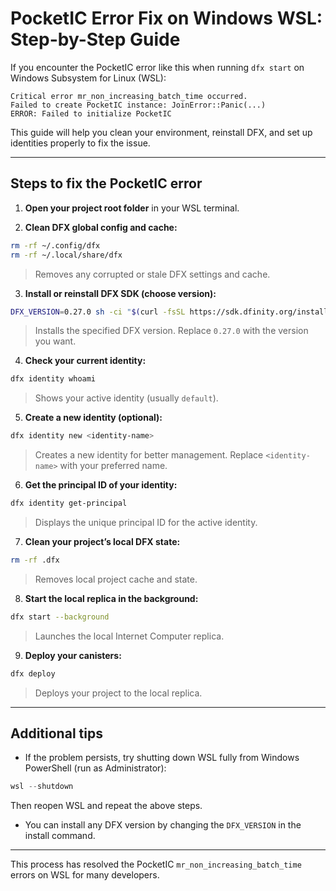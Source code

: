 # PocketIC Error Fix on Windows WSL: Step-by-Step Guide

If you encounter the PocketIC error like this when running `dfx start` on Windows Subsystem for Linux (WSL):

```
Critical error mr_non_increasing_batch_time occurred.
Failed to create PocketIC instance: JoinError::Panic(...)
ERROR: Failed to initialize PocketIC
```

This guide will help you clean your environment, reinstall DFX, and set up identities properly to fix the issue.

---

## Steps to fix the PocketIC error

1. **Open your project root folder** in your WSL terminal.

2. **Clean DFX global config and cache:**

```bash
rm -rf ~/.config/dfx
rm -rf ~/.local/share/dfx
```

> Removes any corrupted or stale DFX settings and cache.

3. **Install or reinstall DFX SDK (choose version):**

```bash
DFX_VERSION=0.27.0 sh -ci "$(curl -fsSL https://sdk.dfinity.org/install.sh)"
```

> Installs the specified DFX version. Replace `0.27.0` with the version you want.

4. **Check your current identity:**

```bash
dfx identity whoami
```

> Shows your active identity (usually `default`).

5. **Create a new identity (optional):**

```bash
dfx identity new <identity-name>
```

> Creates a new identity for better management. Replace `<identity-name>` with your preferred name.

6. **Get the principal ID of your identity:**

```bash
dfx identity get-principal
```

> Displays the unique principal ID for the active identity.

7. **Clean your project’s local DFX state:**

```bash
rm -rf .dfx
```

> Removes local project cache and state.

8. **Start the local replica in the background:**

```bash
dfx start --background
```

> Launches the local Internet Computer replica.

9. **Deploy your canisters:**

```bash
dfx deploy
```

> Deploys your project to the local replica.

---

## Additional tips

- If the problem persists, try shutting down WSL fully from Windows PowerShell (run as Administrator):

```powershell
wsl --shutdown
```

Then reopen WSL and repeat the above steps.

- You can install any DFX version by changing the `DFX_VERSION` in the install command.

---

This process has resolved the PocketIC `mr_non_increasing_batch_time` errors on WSL for many developers.